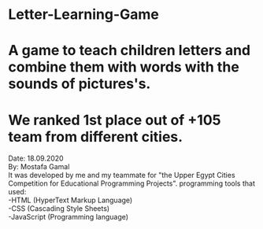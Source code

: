 # Letter-Learning-Game
# A game to teach children letters and combine them with words with the sounds of pictures's.
                                                     
# We ranked 1st place out of +105 team from different cities.                                                           
  Date: 18.09.2020                      
By: Mostafa Gamal                                                                                                                  
  It was developed by me and my teammate for "the Upper Egypt Cities Competition for Educational Programming Projects".
programming tools that used:                                                     
-HTML (HyperText Markup Language)                                                 
-CSS (Cascading Style Sheets)                                                     
-JavaScript (Programming language)
